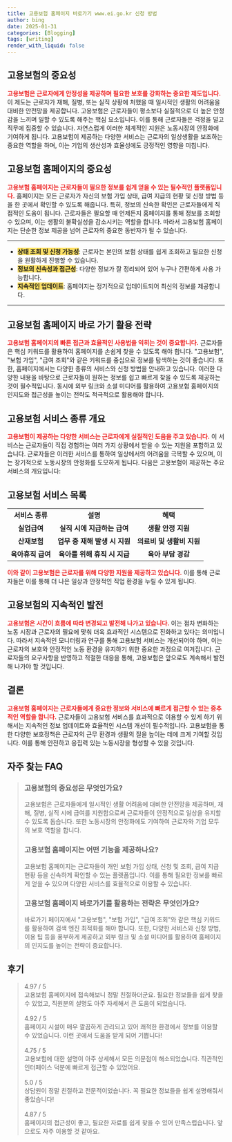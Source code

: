 ```yaml
---
title: 고용보험 홈페이지 바로가기 www.ei.go.kr 신청 방법
author: bing
date: 2025-01-31
categories: [Blogging]
tags: [writing]
render_with_liquid: false
---
```



<h2 id='고용보험의 중요성'>고용보험의 중요성</h2>

<p><b><span style="color: #ee2323;">고용보험은 근로자에게 안정성을 제공하며 필요한 보호를 강화하는 중요한 제도입니다.</span></b> 이 제도는 근로자가 재해, 질병, 또는 실직 상황에 처했을 때 일시적인 생활의 어려움을 대비한 안전망을 제공합니다. 고용보험은 근로자들이 평소보다 실질적으로 더 높은 안정감을 느끼며 일할 수 있도록 해주는 핵심 요소입니다. 이를 통해 근로자들은 걱정을 덜고 직무에 집중할 수 있습니다. 자연스럽게 이러한 체계적인 지원은 노동시장의 안정화에 기여하게 됩니다. 고용보험이 제공하는 다양한 서비스는 근로자의 일상생활을 보조하는 중요한 역할을 하며, 이는 기업의 생산성과 효율성에도 긍정적인 영향을 미칩니다.</p>

<h2 id='고용보험 홈페이지의 중요성'>고용보험 홈페이지의 중요성</h2>

<p><b><span style="color: #ee2323;">고용보험 홈페이지는 근로자들이 필요한 정보를 쉽게 얻을 수 있는 필수적인 플랫폼입니다.</span></b> 홈페이지는 모든 근로자가 자신의 보험 가입 상태, 급여 지급의 현황 및 신청 방법 등을 한 곳에서 확인할 수 있도록 해줍니다. 특히, 정보의 신속한 확인은 근로자들에게 직접적인 도움이 됩니다. 근로자들은 필요할 때 언제든지 홈페이지를 통해 정보를 조회할 수 있으며, 이는 생활의 불확실성을 감소시키는 역할을 합니다. 따라서 고용보험 홈페이지는 단순한 정보 제공을 넘어 근로자의 중요한 동반자가 될 수 있습니다.</p>

<hr />

<ul>
    <li><b><span style="background-color: #ffe066;">상태 조회 및 신청 가능성</span></b>: 근로자는 본인의 보험 상태를 쉽게 조회하고 필요한 신청을 원활하게 진행할 수 있습니다.</li>
    <li><b><span style="background-color: #ffe066;">정보의 신속성과 접근성</span></b>: 다양한 정보가 잘 정리되어 있어 누구나 간편하게 사용 가능합니다.</li>
    <li><b><span style="background-color: #ffe066;">지속적인 업데이트</span></b>: 홈페이지는 정기적으로 업데이트되어 최신의 정보를 제공합니다.</li>
</ul>

<hr />

<h2 id='고용보험 홈페이지 바로 가기 활용 전략'>고용보험 홈페이지 바로 가기 활용 전략</h2>

<p><b><span style="color: #ee2323;">고용보험 홈페이지의 빠른 접근과 효율적인 사용법을 익히는 것이 중요합니다.</span></b> 근로자들은 핵심 키워드를 활용하여 홈페이지를 손쉽게 찾을 수 있도록 해야 합니다. "고용보험", "보험 가입", "급여 조회"와 같은 키워드를 중심으로 정보를 탐색하는 것이 좋습니다. 또한, 홈페이지에서는 다양한 종류의 서비스와 신청 방법을 안내하고 있습니다. 이러한 다양한 내용을 바탕으로 근로자들이 원하는 정보를 쉽고 빠르게 찾을 수 있도록 제공하는 것이 필수적입니다. 동시에 외부 링크와 소셜 미디어를 활용하여 고용보험 홈페이지의 인지도와 접근성을 높이는 전략도 적극적으로 활용해야 합니다.</p>

<h2 id='고용보험 서비스 종류 개요'>고용보험 서비스 종류 개요</h2>

<p><b><span style="color: #ee2323;">고용보험이 제공하는 다양한 서비스는 근로자에게 실질적인 도움을 주고 있습니다.</span></b> 이 서비스는 근로자들이 직접 경험하는 여러 가지 상황에서 받을 수 있는 지원을 포함하고 있습니다. 근로자들은 이러한 서비스를 통하여 일상에서의 어려움을 극복할 수 있으며, 이는 장기적으로 노동시장의 안정화를 도모하게 됩니다. 다음은 고용보험이 제공하는 주요 서비스의 개요입니다:</p>

<h2 id='고용보험 서비스 목록'>고용보험 서비스 목록</h2>

<table>
    <tr>
        <td style="text-align: center; height: 17px;"><b>서비스 종류</b></td>
        <td style="text-align: center; height: 17px;"><b>설명</b></td>
        <td style="text-align: center; height: 17px;"><b>혜택</b></td>
    </tr>
    <tr>
        <td style="text-align: center; height: 17px;"><b>실업급여</b></td>
        <td style="text-align: center; height: 17px;"><b>실직 시에 지급하는 급여</b></td>
        <td style="text-align: center; height: 17px;"><b>생활 안정 지원</b></td>
    </tr>
    <tr>
        <td style="text-align: center; height: 17px;"><b>산재보험</b></td>
        <td style="text-align: center; height: 17px;"><b>업무 중 재해 발생 시 지원</b></td>
        <td style="text-align: center; height: 17px;"><b>의료비 및 생활비 지원</b></td>
    </tr>
    <tr>
        <td style="text-align: center; height: 17px;"><b>육아휴직 급여</b></td>
        <td style="text-align: center; height: 17px;"><b>육아를 위해 휴직 시 지급</b></td>
        <td style="text-align: center; height: 17px;"><b>육아 부담 경감</b></td>
    </tr>
</table>

<p><b><span style="color: #ee2323;">이와 같이 고용보험은 근로자를 위해 다양한 지원을 제공하고 있습니다.</span></b> 이를 통해 근로자들은 이를 통해 더 나은 일상과 안정적인 직업 환경을 누릴 수 있게 됩니다.</p>

<h2 id='고용보험의 지속적인 발전'>고용보험의 지속적인 발전</h2>

<p><b><span style="color: #ee2323;">고용보험은 시간이 흐름에 따라 변경되고 발전해 나가고 있습니다.</span></b> 이는 점차 변화하는 노동 시장과 근로자의 필요에 맞춰 더욱 효과적인 시스템으로 진화하고 있다는 의미입니다. 따라서 지속적인 모니터링과 연구를 통해 고용보험 서비스는 개선되어야 하며, 이는 근로자의 보호와 안정적인 노동 환경을 유지하기 위한 중요한 과정으로 여겨집니다. 근로자들의 요구사항을 반영하고 적절한 대응을 통해, 고용보험은 앞으로도 계속해서 발전해 나가야 할 것입니다.</p>

<h2 id='결론'>결론</h2>

<p><b><span style="color: #ee2323;">고용보험 홈페이지는 근로자들에게 중요한 정보와 서비스에 빠르게 접근할 수 있는 중추적인 역할을 합니다.</span></b> 근로자들이 고용보험 서비스를 효과적으로 이용할 수 있게 하기 위해서는 지속적인 정보 업데이트와 효율적인 시스템 개선이 필수적입니다. 고용보험을 통한 다양한 보호정책은 근로자의 근무 환경과 생활의 질을 높이는 데에 크게 기여할 것입니다. 이를 통해 안전하고 응집력 있는 노동시장을 형성할 수 있을 것입니다.</p>


<h2 id='자주_찾는_FAQ'>자주 찾는 FAQ</h2>
<div itemscope="" itemtype="https://schema.org/FAQPage"> 
<blockquote> 
<div itemscope="" itemprop="mainEntity" itemtype="https://schema.org/Question"> 
<h3 itemprop="name">고용보험의 중요성은 무엇인가요?</h3> 
<div itemscope="" itemprop="acceptedAnswer" itemtype="https://schema.org/Answer"> 
<span itemprop="text"> 
<p>고용보험은 근로자들에게 일시적인 생활 어려움에 대비한 안전망을 제공하며, 재해, 질병, 실직 시에 급여를 지원함으로써 근로자들이 안정적으로 일상을 유지할 수 있도록 돕습니다. 또한 노동시장의 안정화에도 기여하여 근로자와 기업 모두의 보호 역할을 합니다.</p> 
</span> 
</div> 
</div> 

<div itemscope="" itemprop="mainEntity" itemtype="https://schema.org/Question"> 
<h3 itemprop="name">고용보험 홈페이지는 어떤 기능을 제공하나요?</h3> 
<div itemscope="" itemprop="acceptedAnswer" itemtype="https://schema.org/Answer"> 
<span itemprop="text"> 
<p>고용보험 홈페이지는 근로자들이 개인 보험 가입 상태, 신청 및 조회, 급여 지급 현황 등을 신속하게 확인할 수 있는 플랫폼입니다. 이를 통해 필요한 정보를 빠르게 얻을 수 있으며 다양한 서비스를 효율적으로 이용할 수 있습니다.</p> 
</span> 
</div> 
</div> 

<div itemscope="" itemprop="mainEntity" itemtype="https://schema.org/Question"> 
<h3 itemprop="name">고용보험 홈페이지 바로가기를 활용하는 전략은 무엇인가요?</h3> 
<div itemscope="" itemprop="acceptedAnswer" itemtype="https://schema.org/Answer"> 
<span itemprop="text"> 
<p>바로가기 페이지에서 "고용보험", "보험 가입", "급여 조회"와 같은 핵심 키워드를 활용하여 검색 엔진 최적화를 해야 합니다. 또한, 다양한 서비스와 신청 방법, 이용 팁 등을 풍부하게 제공하고 외부 링크 및 소셜 미디어를 활용하여 홈페이지의 인지도를 높이는 전략이 중요합니다.</p> 
</span> 
</div> 
</div> 
</blockquote> 
</div>
<h2 id='후기'>후기</h2>
<div itemscope itemtype="https://schema.org/Product">
  <blockquote>
  <div itemprop="review" itemscope itemtype="https://schema.org/Review">
      <div itemprop="reviewRating" itemscope itemtype="https://schema.org/Rating"> <span itemprop="ratingValue">4.97</span> / <span itemprop="bestRating">5</span> </div>
      <span itemprop="reviewBody">고용보험 홈페이지에 접속해보니 정말 친절하더군요. 필요한 정보들을 쉽게 찾을 수 있었고, 직원분의 설명도 아주 자세해서 큰 도움이 되었습니다.</span>
  </div>
  <br>
  <div itemprop="review" itemscope itemtype="https://schema.org/Review">
      <div itemprop="reviewRating" itemscope itemtype="https://schema.org/Rating"> <span itemprop="ratingValue">4.92</span> / <span itemprop="bestRating">5</span> </div>
      <span itemprop="reviewBody">홈페이지 시설이 매우 깔끔하게 관리되고 있어 쾌적한 환경에서 정보를 이용할 수 있었습니다. 이런 곳에서 도움을 받게 되어 기쁩니다!</span>
  </div>
  <br>
  <div itemprop="review" itemscope itemtype="https://schema.org/Review">
      <div itemprop="reviewRating" itemscope itemtype="https://schema.org/Rating"> <span itemprop="ratingValue">4.75</span> / <span itemprop="bestRating">5</span> </div>
      <span itemprop="reviewBody">고용보험에 대한 설명이 아주 상세해서 모든 의문점이 해소되었습니다. 직관적인 인터페이스 덕분에 빠르게 접근할 수 있었어요.</span>
  </div>
  <br>
  <div itemprop="review" itemscope itemtype="https://schema.org/Review">
      <div itemprop="reviewRating" itemscope itemtype="https://schema.org/Rating"> <span itemprop="ratingValue">5.0</span> / <span itemprop="bestRating">5</span> </div>
      <span itemprop="reviewBody">상담원이 정말 친절하고 전문적이었습니다. 꼭 필요한 정보들을 쉽게 설명해줘서 좋았습니다!</span>
  </div>
  <br>
  <div itemprop="review" itemscope itemtype="https://schema.org/Review">
      <div itemprop="reviewRating" itemscope itemtype="https://schema.org/Rating"> <span itemprop="ratingValue">4.87</span> / <span itemprop="bestRating">5</span> </div>
      <span itemprop="reviewBody">홈페이지의 접근성이 좋고, 필요한 자료를 쉽게 찾을 수 있어 만족스럽습니다. 앞으로도 자주 이용할 것 같아요.</span>
  </div>
  </blockquote>
</div>
